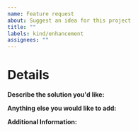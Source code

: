 ```yaml
---
name: Feature request
about: Suggest an idea for this project
title: ""
labels: kind/enhancement
assignees: ""
---
```


# Details

**Describe the solution you'd like:**

<!-- Note: A clear and concise description of what you want to happen. -->

**Anything else you would like to add:**

<!-- Note: Miscellaneous information that will assist in solving the issue. -->

**Additional Information:**

<!-- Note: Anything to give further context to the requested new feature. -->